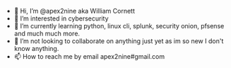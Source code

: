 - 👋 Hi, I’m @apex2nine aka William Cornett
- 👀 I’m interested in cybersecurity
- 🌱 I’m currently learning python, linux cli, splunk, security onion, pfsense and much much more.
- 💞️ I’m not looking to collaborate on anything just yet as im so new I don't know anything.
- 📫 How to reach me by email apex2nine#gmail.com

<!---
apex2nine/apex2nine is a ✨ special ✨ repository because its `README.md` (this file) appears on your GitHub profile.
You can click the Preview link to take a look at your changes.
--->
